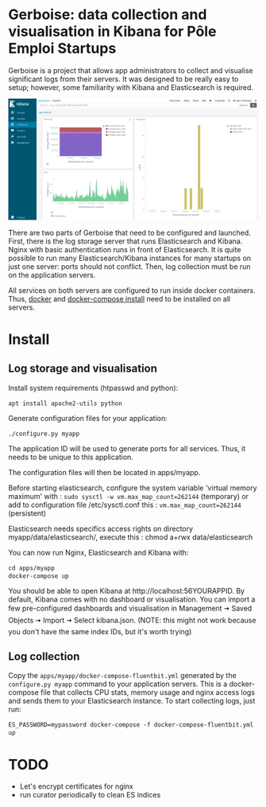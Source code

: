 # Gerboise: data collection and visualisation in Kibana for Pôle Emploi Startups 

Gerboise is a project that allows app administrators to collect and visualise significant logs from their servers. It was designed to be really easy to setup; however, some familiarity with Kibana and Elasticsearch is required.

![Kibana screenshot](./kibana.png)

There are two parts of Gerboise that need to be configured and launched. First, there is the log storage server that runs Elasticsearch and Kibana. Nginx with basic authentication runs in front of Elasticsearch. It is quite possible to run many Elasticsearch/Kibana instances for many startups on just one server: ports should not conflict. Then, log collection must be run on the application servers.

All services on both servers are configured to run inside docker containers. Thus, [docker](https://docs.docker.com/engine/installation/) and [docker-compose install](https://docs.docker.com/compose/install/) need to be installed on all servers.

# Install

## Log storage and visualisation

Install system requirements (htpasswd and python):

    apt install apache2-utils python

Generate configuration files for your application:

    ./configure.py myapp

The application ID will be used to generate ports for all services. Thus, it needs to be unique to this application.

The configuration files will then be located in apps/myapp. 

Before starting elasticsearch, configure the system variable 'virtual memory maximum' with :
`sudo sysctl -w vm.max_map_count=262144` (temporary)
or add to configuration file /etc/sysctl.conf this : `vm.max_map_count=262144` (persistent)

Elasticsearch needs specifics access rights on directory myapp/data/elasticsearch/, execute this : chmod a+rwx data/elasticsearch

You can now run Nginx, Elasticsearch and Kibana with:

    cd apps/myapp
    docker-compose up

You should be able to open Kibana at http://localhost:56YOURAPPID. By default, Kibana comes with no dashboard or visualisation. You can import a few pre-configured dashboards and visualisation in Management 🠦  Saved Objects 🠦  Import 🠦  Select kibana.json. (NOTE: this might not work because you don't have the same index IDs, but it's worth trying)

## Log collection

Copy the `apps/myapp/docker-compose-fluentbit.yml` generated by the `configure.py myapp` command to your application servers. This is a docker-compose file that collects CPU stats, memory usage and nginx access logs and sends them to your Elasticsearch instance. To start collecting logs, just run:

    ES_PASSWORD=mypassword docker-compose -f docker-compose-fluentbit.yml up

# TODO 

- Let's encrypt certificates for nginx
- run curator periodically to clean ES indices
